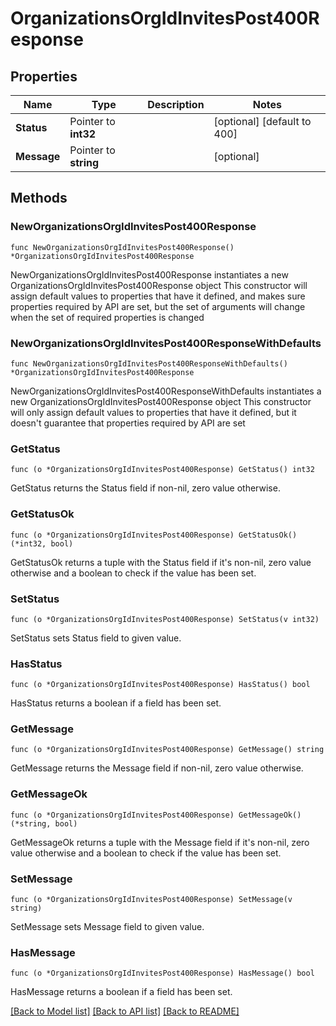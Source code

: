 # OrganizationsOrgIdInvitesPost400Response

## Properties

Name | Type | Description | Notes
------------ | ------------- | ------------- | -------------
**Status** | Pointer to **int32** |  | [optional] [default to 400]
**Message** | Pointer to **string** |  | [optional] 

## Methods

### NewOrganizationsOrgIdInvitesPost400Response

`func NewOrganizationsOrgIdInvitesPost400Response() *OrganizationsOrgIdInvitesPost400Response`

NewOrganizationsOrgIdInvitesPost400Response instantiates a new OrganizationsOrgIdInvitesPost400Response object
This constructor will assign default values to properties that have it defined,
and makes sure properties required by API are set, but the set of arguments
will change when the set of required properties is changed

### NewOrganizationsOrgIdInvitesPost400ResponseWithDefaults

`func NewOrganizationsOrgIdInvitesPost400ResponseWithDefaults() *OrganizationsOrgIdInvitesPost400Response`

NewOrganizationsOrgIdInvitesPost400ResponseWithDefaults instantiates a new OrganizationsOrgIdInvitesPost400Response object
This constructor will only assign default values to properties that have it defined,
but it doesn't guarantee that properties required by API are set

### GetStatus

`func (o *OrganizationsOrgIdInvitesPost400Response) GetStatus() int32`

GetStatus returns the Status field if non-nil, zero value otherwise.

### GetStatusOk

`func (o *OrganizationsOrgIdInvitesPost400Response) GetStatusOk() (*int32, bool)`

GetStatusOk returns a tuple with the Status field if it's non-nil, zero value otherwise
and a boolean to check if the value has been set.

### SetStatus

`func (o *OrganizationsOrgIdInvitesPost400Response) SetStatus(v int32)`

SetStatus sets Status field to given value.

### HasStatus

`func (o *OrganizationsOrgIdInvitesPost400Response) HasStatus() bool`

HasStatus returns a boolean if a field has been set.

### GetMessage

`func (o *OrganizationsOrgIdInvitesPost400Response) GetMessage() string`

GetMessage returns the Message field if non-nil, zero value otherwise.

### GetMessageOk

`func (o *OrganizationsOrgIdInvitesPost400Response) GetMessageOk() (*string, bool)`

GetMessageOk returns a tuple with the Message field if it's non-nil, zero value otherwise
and a boolean to check if the value has been set.

### SetMessage

`func (o *OrganizationsOrgIdInvitesPost400Response) SetMessage(v string)`

SetMessage sets Message field to given value.

### HasMessage

`func (o *OrganizationsOrgIdInvitesPost400Response) HasMessage() bool`

HasMessage returns a boolean if a field has been set.


[[Back to Model list]](../README.md#documentation-for-models) [[Back to API list]](../README.md#documentation-for-api-endpoints) [[Back to README]](../README.md)


